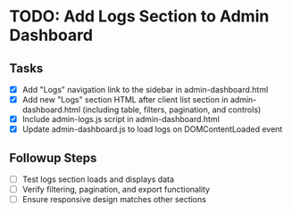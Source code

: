 # TODO: Add Logs Section to Admin Dashboard

## Tasks
- [x] Add "Logs" navigation link to the sidebar in admin-dashboard.html
- [x] Add new "Logs" section HTML after client list section in admin-dashboard.html (including table, filters, pagination, and controls)
- [x] Include admin-logs.js script in admin-dashboard.html
- [x] Update admin-dashboard.js to load logs on DOMContentLoaded event

## Followup Steps
- [ ] Test logs section loads and displays data
- [ ] Verify filtering, pagination, and export functionality
- [ ] Ensure responsive design matches other sections

